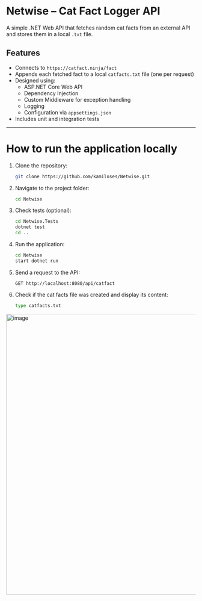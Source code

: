 # Netwise – Cat Fact Logger API

A simple .NET Web API that fetches random cat facts from an external API and stores them in a local `.txt` file.

## Features

- Connects to `https://catfact.ninja/fact`
- Appends each fetched fact to a local `catfacts.txt` file (one per request)
- Designed using:
  - ASP.NET Core Web API
  - Dependency Injection
  - Custom Middleware for exception handling
  - Logging
  - Configuration via `appsettings.json`
- Includes unit and integration tests

---


# How to run the application locally

1. Clone the repository:

    ````bash
    git clone https://github.com/kamiloses/Netwise.git
    ````

2. Navigate to the project folder:

    ````bash
    cd Netwise
    ````

3. Check tests (optional):

    ````bash
    cd Netwise.Tests
    dotnet test
    cd ..
    ````

4. Run the application:

    ````bash
    cd Netwise
    start dotnet run
    ````

5. Send a request to the API:

    ````
    GET http://localhost:8080/api/catfact
    ````

6. Check if the cat facts file was created and display its content:

    ````bash
    type catfacts.txt
    ````

<img width="1660" height="746" alt="image" src="https://github.com/user-attachments/assets/971d1708-b93b-4598-a0d4-6b8e2ae4fc9e" />


